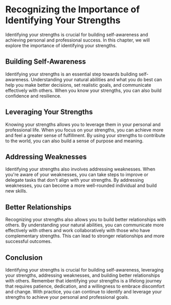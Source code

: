 Recognizing the Importance of Identifying Your Strengths
===============================================================================================

Identifying your strengths is crucial for building self-awareness and achieving personal and professional success. In this chapter, we will explore the importance of identifying your strengths.

Building Self-Awareness
-----------------------

Identifying your strengths is an essential step towards building self-awareness. Understanding your natural abilities and what you do best can help you make better decisions, set realistic goals, and communicate effectively with others. When you know your strengths, you can also build confidence and resilience.

Leveraging Your Strengths
-------------------------

Knowing your strengths allows you to leverage them in your personal and professional life. When you focus on your strengths, you can achieve more and feel a greater sense of fulfillment. By using your strengths to contribute to the world, you can also build a sense of purpose and meaning.

Addressing Weaknesses
---------------------

Identifying your strengths also involves addressing weaknesses. When you're aware of your weaknesses, you can take steps to improve or delegate tasks that don't align with your strengths. By addressing weaknesses, you can become a more well-rounded individual and build new skills.

Better Relationships
--------------------

Recognizing your strengths also allows you to build better relationships with others. By understanding your natural abilities, you can communicate more effectively with others and work collaboratively with those who have complementary strengths. This can lead to stronger relationships and more successful outcomes.

Conclusion
----------

Identifying your strengths is crucial for building self-awareness, leveraging your strengths, addressing weaknesses, and building better relationships with others. Remember that identifying your strengths is a lifelong journey that requires patience, dedication, and a willingness to embrace discomfort and change. With practice, you can continue to identify and leverage your strengths to achieve your personal and professional goals.


